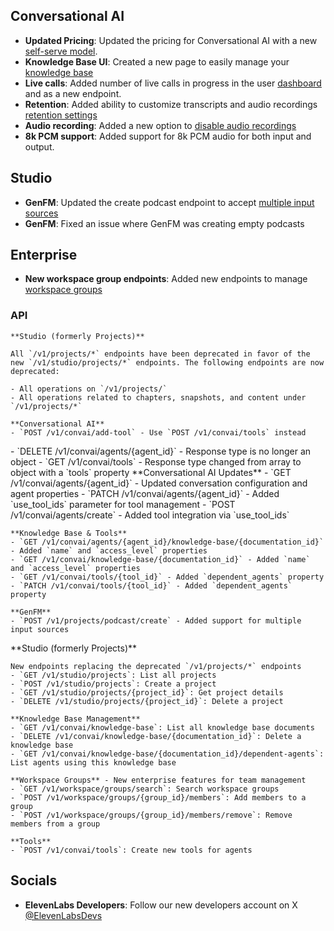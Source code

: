 ## Conversational AI

- **Updated Pricing**: Updated the pricing for Conversational AI with a new [self-serve model](/docs/conversational-ai/overview#pricing-tiers).
- **Knowledge Base UI**: Created a new page to easily manage your [knowledge base](/app/conversational-ai/knowledge-base)
- **Live calls**: Added number of live calls in progress in the user [dashboard](/app/conversational-ai) and as a new endpoint.
- **Retention**: Added ability to customize transcripts and audio recordings [retention settings](/docs/conversational-ai/customization/privacy/retention)
- **Audio recording**: Added a new option to [disable audio recordings](/docs/conversational-ai/customization/privacy/audio-saving)
- **8k PCM support**: Added support for 8k PCM audio for both input and output.

## Studio

- **GenFM**: Updated the create podcast endpoint to accept [multiple input sources](/docs/api-reference/projects/create-podcast)
- **GenFM**: Fixed an issue where GenFM was creating empty podcasts

## Enterprise

- **New workspace group endpoints**: Added new endpoints to manage [workspace groups](/docs/api-reference/workspace/search-user-groups)

### API

<AccordionGroup>
  <Accordion title="Deprecated Endpoints">
    
    **Studio (formerly Projects)**

    All `/v1/projects/*` endpoints have been deprecated in favor of the new `/v1/studio/projects/*` endpoints. The following endpoints are now deprecated:

    - All operations on `/v1/projects/`
    - All operations related to chapters, snapshots, and content under `/v1/projects/*`

    **Conversational AI**
    - `POST /v1/convai/add-tool` - Use `POST /v1/convai/tools` instead

  </Accordion>

  <Accordion title="Breaking Changes">
    - `DELETE /v1/convai/agents/{agent_id}` - Response type is no longer an object
    - `GET /v1/convai/tools` - Response type changed from array to object with a `tools` property
  </Accordion>

  <Accordion title="Modified Endpoints">
    **Conversational AI Updates**
    - `GET /v1/convai/agents/{agent_id}` - Updated conversation configuration and agent properties
    - `PATCH /v1/convai/agents/{agent_id}` - Added `use_tool_ids` parameter for tool management
    - `POST /v1/convai/agents/create` - Added tool integration via `use_tool_ids`

    **Knowledge Base & Tools**
    - `GET /v1/convai/agents/{agent_id}/knowledge-base/{documentation_id}` - Added `name` and `access_level` properties
    - `GET /v1/convai/knowledge-base/{documentation_id}` - Added `name` and `access_level` properties
    - `GET /v1/convai/tools/{tool_id}` - Added `dependent_agents` property
    - `PATCH /v1/convai/tools/{tool_id}` - Added `dependent_agents` property

    **GenFM**
    - `POST /v1/projects/podcast/create` - Added support for multiple input sources

  </Accordion>

  <Accordion title="New Endpoints">
    **Studio (formerly Projects)**
    
    New endpoints replacing the deprecated `/v1/projects/*` endpoints
    - `GET /v1/studio/projects`: List all projects
    - `POST /v1/studio/projects`: Create a project
    - `GET /v1/studio/projects/{project_id}`: Get project details
    - `DELETE /v1/studio/projects/{project_id}`: Delete a project

    **Knowledge Base Management**
    - `GET /v1/convai/knowledge-base`: List all knowledge base documents
    - `DELETE /v1/convai/knowledge-base/{documentation_id}`: Delete a knowledge base
    - `GET /v1/convai/knowledge-base/{documentation_id}/dependent-agents`: List agents using this knowledge base

    **Workspace Groups** - New enterprise features for team management
    - `GET /v1/workspace/groups/search`: Search workspace groups
    - `POST /v1/workspace/groups/{group_id}/members`: Add members to a group
    - `POST /v1/workspace/groups/{group_id}/members/remove`: Remove members from a group

    **Tools**
    - `POST /v1/convai/tools`: Create new tools for agents

  </Accordion>
</AccordionGroup>

## Socials

- **ElevenLabs Developers**: Follow our new developers account on X [@ElevenLabsDevs](https://x.com/ElevenLabsDevs)
